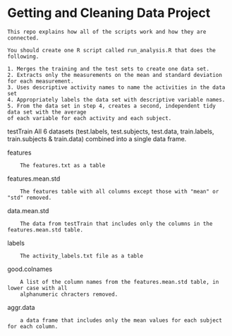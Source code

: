 # Getting and Cleaning Data Project

    This repo explains how all of the scripts work and how they are connected.

    You should create one R script called run_analysis.R that does the following.

    1. Merges the training and the test sets to create one data set.
    2. Extracts only the measurements on the mean and standard deviation for each measurement.
    3. Uses descriptive activity names to name the activities in the data set
    4. Appropriately labels the data set with descriptive variable names.
    5. From the data set in step 4, creates a second, independent tidy data set with the average 
    of each variable for each activity and each subject.
    
testTrain
        All 6 datasets (test.labels, test.subjects, test.data, train.labels, train.subjects & train.data)
        combined into a single data frame.

features

        The features.txt as a table

features.mean.std

        The features table with all columns except those with "mean" or "std" removed.

data.mean.std

        The data from testTrain that includes only the columns in the features.mean.std table.

labels

        The activity_labels.txt file as a table

good.colnames

        A list of the column names from the features.mean.std table, in lower case with all 
        alphanumeric chracters removed.

aggr.data

        a data frame that includes only the mean values for each subject for each column.

